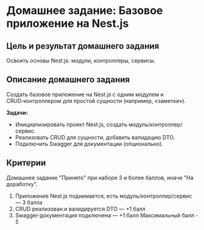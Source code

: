 # Домашнее задание: Базовое приложение на Nest.js

## Цель и результат домашнего задания

Освоить основы Nest.js: модули, контроллеры, сервисы.

## Описание домашнего задания

Создать базовое приложение на Nest.js с одним модулем и CRUD‑контроллером для простой сущности (например, «заметки»).

**Задачи:**

- Инициализировать проект Nest.js, создать модуль/контроллер/сервис.
- Реализовать CRUD для сущности, добавить валидацию DTO.
- Подключить Swagger для документации (опционально).

## Критерии

Домашнее задание "Принято" при наборе 3 и более баллов, иначе "На доработку".

1. Приложение Nest.js поднимается, есть модуль/контроллер/сервис — 3 балла
2. CRUD реализован и валидируется DTO — +1 балл
3. Swagger‑документация подключена — +1 балл
   Максимальный балл - 5
